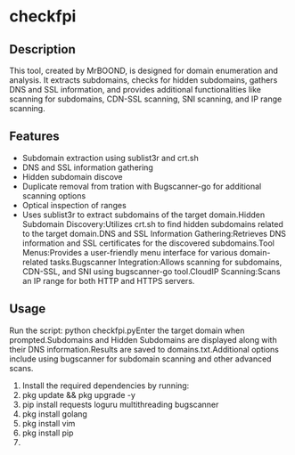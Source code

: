 # checkfpi

## Description
This tool, created by MrBOOND, is designed for domain enumeration and analysis. It extracts subdomains, checks for hidden subdomains, gathers DNS and SSL information, and provides additional functionalities like scanning for subdomains, CDN-SSL scanning, SNI scanning, and IP range scanning.

## Features
- Subdomain extraction using sublist3r and crt.sh
- DNS and SSL information gathering
- Hidden subdomain discove
- Duplicate removal from tration with Bugscanner-go for additional scanning options
- Optical inspection of ranges
- Uses sublist3r to extract subdomains of the target domain.Hidden Subdomain Discovery:Utilizes crt.sh to find hidden subdomains related to the target domain.DNS and SSL Information Gathering:Retrieves DNS information and SSL certificates for the discovered subdomains.Tool Menus:Provides a user-friendly menu interface for various domain-related tasks.Bugscanner Integration:Allows scanning for subdomains, CDN-SSL, and SNI using bugscanner-go tool.CloudIP Scanning:Scans an IP range for both HTTP and HTTPS servers.
  
## Usage
Run the script: python checkfpi.pyEnter the target domain when prompted.Subdomains and Hidden Subdomains are displayed along with their DNS information.Results are saved to domains.txt.Additional options include using bugscanner for subdomain scanning and other advanced scans.

1. Install the required dependencies by running:
2. pkg update && pkg upgrade -y
3. pip install requests loguru multithreading bugscanner
4. pkg install golang
5. pkg install vim
6. pkg install pip
7. 
